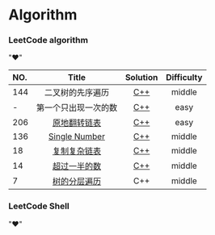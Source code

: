 # Algorithm 
### LeetCode algorithm
"&hearts;"

|NO.| Title |Solution|Difficulty|
|:--| :---: |:----:|:----:|
|144|二叉树的先序遍历| [C++](./BinaryTreePreorderTraversal/BTreePreorderTraversal.cpp)|middle|
|-|第一个只出现一次的数| [C++](./FirstAppearOnce/FirstAppearOnce.cpp)|easy|
|206|[原地翻转链表](https://leetcode.com/problems/reverse-linked-list/) | [C++](./ReverseLinklist/ReverseLinklist.cpp)|easy|
|136|[Single Number](https://leetcode.com/problemset/algorithms/)| [C++](./SingleNumber/SingleNumber.cpp)|middle|
|18|[复制复杂链表](http://www.jiuzhang.com/problem/18/) | [C++](./CopyLinklist/CopyLinklist.cpp)|middle|
|14|[超过一半的数](http://www.jiuzhang.com/problem/14/) | [C++](./OverHalfNumber/OverHalfNumber.cpp)|middle|
|7|[树的分层遍历](http://www.jiuzhang.com/problem/7/) | C++|middle|
### LeetCode Shell
"&hearts;"
